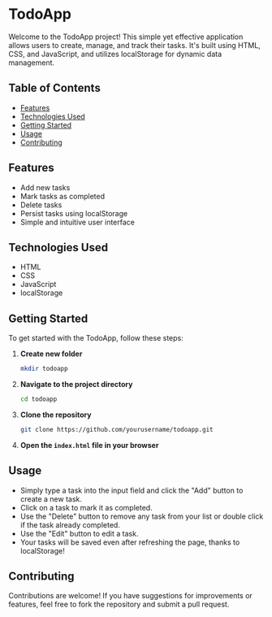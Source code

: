# TodoApp

Welcome to the TodoApp project! This simple yet effective application allows users to create, manage, and track their tasks. It's built using HTML, CSS, and JavaScript, and utilizes localStorage for dynamic data management.

## Table of Contents

-   [Features](#features)
-   [Technologies Used](#technologies-used)
-   [Getting Started](#getting-started)
-   [Usage](#usage)
-   [Contributing](#contributing)

## Features

-   Add new tasks
-   Mark tasks as completed
-   Delete tasks
-   Persist tasks using localStorage
-   Simple and intuitive user interface

## Technologies Used

-   HTML
-   CSS
-   JavaScript
-   localStorage

## Getting Started

To get started with the TodoApp, follow these steps:

1. **Create new folder**

    ```bash
    mkdir todoapp
    ```

2. **Navigate to the project directory**

    ```bash
    cd todoapp
    ```

3. **Clone the repository**

    ```bash
    git clone https://github.com/yourusername/todoapp.git
    ```

4. **Open the `index.html` file in your browser**

## Usage

-   Simply type a task into the input field and click the "Add" button to create a new task.
-   Click on a task to mark it as completed.
-   Use the "Delete" button to remove any task from your list or double click if the task already completed.
-   Use the "Edit" button to edit a task.
-   Your tasks will be saved even after refreshing the page, thanks to localStorage!

## Contributing

Contributions are welcome! If you have suggestions for improvements or features, feel free to fork the repository and submit a pull request.
